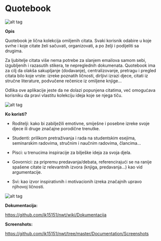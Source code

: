 # Quotebook

![alt tag](http://i.imgur.com/oNi7UWP.png)

**Opis**

Quotebook je lična kolekcija omiljenih citata. 
Svaki korisnik odabire u koje svrhe i koje citate želi sačuvati, organizovati, a po želji i podijeliti sa drugima.

Za ljubitelje citata više nema potrebe za slanjem emailova samom sebi, izgubljenih i razasutih stikera, te nepreglednih dokumenata.
Quotebook ima za cilj da olakša sakupljanje (dodavanje), centralizovanje, pretragu i pregled citata bilo koje vrste: izreke poznatih ličnosti, dirljivi izrazi djece, citati iz stručne literature, podvučene rečenice iz omiljene knjige...

Odlika ove aplikacije jeste da ne dolazi popunjena citatima, već omogućava korisniku da pravi vlastitu kolekciju ideja koje se njega tiču.

![alt tag](http://i.imgur.com/rdjXjxH.png)


**Ko koristi?**

- Roditelji: kako bi zabilježili emotivne, smiješne i posebne izreke svoje djece ili druge značajne porodične trenutke.

- Studenti: prilikom pretraživanja i rada na studentskim esejima, seminarskim radovima, stručnim i naučnim radovima, člancima...

- Pisci: u trenucima inspiracije za bilješke ideja za svoja djela.

- Govornici: za pripremu predavanja/debata, referencirajući se na ranije spašene citate iz relevantnih izvora (knjiga, predavanja...) kao vid argumentacije.

- Svi: kao izvor inspirativnih i motivacionih izreka značajnih upravo njihovoj ličnosti.

![alt tag](http://i.imgur.com/qxHMfBA.png)

**Dokumentacija:**

https://github.com/ik15151/nwt/wiki/Dokumentacija

**Screenshots:**

https://github.com/ik15151/nwt/tree/master/Documentation/Screenshots


